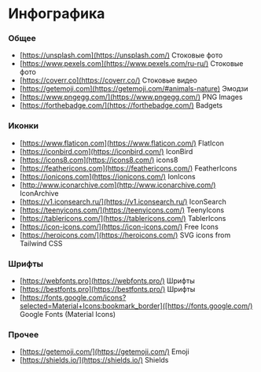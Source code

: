 # Инфографика

### Общее
- [https://unsplash.com](https://unsplash.com/) Стоковые фото
- [https://www.pexels.com](https://www.pexels.com/ru-ru/) Стоковые фото
- [https://coverr.co](https://coverr.co/) Стоковые видео
- [https://getemoji.com](https://getemoji.com/#animals-nature) Эмодзи
- [https://www.pngegg.com/](https://www.pngegg.com/) PNG Images
- [https://forthebadge.com/](https://forthebadge.com/) Badgets

### Иконки
- [https://www.flaticon.com](https://www.flaticon.com/) FlatIcon
- [https://iconbird.com](https://iconbird.com/) IconBird
- [https://icons8.com](https://icons8.com/) icons8
- [https://feathericons.com](https://feathericons.com/) FeatherIcons
- [https://ionicons.com](https://ionicons.com/) IonIcons
- [http://www.iconarchive.com](http://www.iconarchive.com/) IconArchive
- [https://v1.iconsearch.ru/](https://v1.iconsearch.ru/) IconSearch
- [https://teenyicons.com/](https://teenyicons.com/) TeenyIcons
- [https://tablericons.com/](https://tablericons.com/) TablerIcons
- [https://icon-icons.com/](https://icon-icons.com/) Free Icons
- [https://heroicons.com/](https://heroicons.com/) SVG icons from Tailwind CSS

### Шрифты
- [https://webfonts.pro](https://webfonts.pro/) Шрифты
- [https://bestfonts.pro](https://bestfonts.pro/) Шрифты
- [https://fonts.google.com/icons?selected=Material+Icons:bookmark_border]([https://fonts.google.com/) Google Fonts (Material Icons)

### Прочее
- [https://getemoji.com/](https://getemoji.com/) Emoji
- [https://shields.io/](https://shields.io/) Shields
